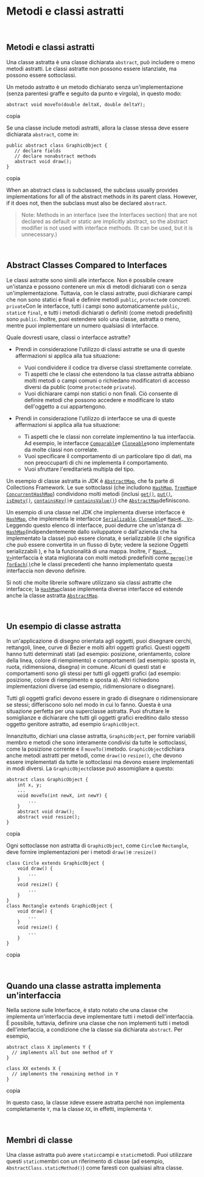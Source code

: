 

Metodi e classi astratti
========================

 

Metodi e classi astratti
------------------------

Una classe astratta è una classe dichiarata `abstract`, può includere o meno metodi astratti. Le classi astratte non possono essere istanziate, ma possono essere sottoclassi.

Un metodo astratto è un metodo dichiarato senza un'implementazione (senza parentesi graffe e seguito da punto e virgola), in questo modo:

    abstract void moveTo(double deltaX, double deltaY);
    

copia

Se una classe include metodi astratti, allora la classe stessa deve essere dichiarata `abstract`, come in:

    public abstract class GraphicObject {
       // declare fields
       // declare nonabstract methods
       abstract void draw();
    }
    

copia

When an abstract class is subclassed, the subclass usually provides implementations for all of the abstract methods in its parent class. However, if it does not, then the subclass must also be declared `abstract`.

> Note: Methods in an interface (see the Interfaces section) that are not declared as default or static are implicitly abstract, so the abstract modifier is not used with interface methods. (It can be used, but it is unnecessary.)

 

Abstract Classes Compared to Interfaces
---------------------------------------

Le classi astratte sono simili alle interfacce. Non è possibile creare un'istanza e possono contenere un mix di metodi dichiarati con o senza un'implementazione. Tuttavia, con le classi astratte, puoi dichiarare campi che non sono statici e finali e definire metodi `public`, `protected`e concreti. `private`Con le interfacce, tutti i campi sono automaticamente `public`, `static`e `final`, e tutti i metodi dichiarati o definiti (come metodi predefiniti) sono `public`. Inoltre, puoi estendere solo una classe, astratta o meno, mentre puoi implementare un numero qualsiasi di interfacce.

Quale dovresti usare, classi o interfacce astratte?

*   Prendi in considerazione l'utilizzo di classi astratte se una di queste affermazioni si applica alla tua situazione:
    
    *   Vuoi condividere il codice tra diverse classi strettamente correlate.
    *   Ti aspetti che le classi che estendono la tua classe astratta abbiano molti metodi o campi comuni o richiedano modificatori di accesso diversi da public (come `protected`e `private`).
    *   Vuoi dichiarare campi non statici o non finali. Ciò consente di definire metodi che possono accedere e modificare lo stato dell'oggetto a cui appartengono.
*   Prendi in considerazione l'utilizzo di interfacce se una di queste affermazioni si applica alla tua situazione:
    
    *   Ti aspetti che le classi non correlate implementino la tua interfaccia. Ad esempio, le interfacce [`Comparable`](https://docs.oracle.com/en/java/javase/18/docs/api/java.base/java/lang/Comparable.html)e [`Cloneable`](https://docs.oracle.com/en/java/javase/18/docs/api/java.base/java/lang/Cloneable.html)sono implementate da molte classi non correlate.
    *   Vuoi specificare il comportamento di un particolare tipo di dati, ma non preoccuparti di chi ne implementa il comportamento.
    *   Vuoi sfruttare l'ereditarietà multipla del tipo.

Un esempio di classe astratta in JDK è [`AbstractMap`](https://docs.oracle.com/en/java/javase/18/docs/api/java.base/java/util/AbstractMap.html), che fa parte di Collections Framework. Le sue sottoclassi (che includono [`HashMap`](https://docs.oracle.com/en/java/javase/18/docs/api/java.base/java/util/HashMap.html), [`TreeMap`](https://docs.oracle.com/en/java/javase/18/docs/api/java.base/java/util/TreeMap.html)e [`ConcurrentHashMap`](https://docs.oracle.com/en/java/javase/18/docs/api/java.base/java/util/concurrent/ConcurrentHashMap.html)) condividono molti metodi (inclusi [`get()`](https://docs.oracle.com/en/java/javase/18/docs/api/java.base/java/util/AbstractMap.html#get(java.lang.Object)), [`put()`](https://docs.oracle.com/en/java/javase/18/docs/api/java.base/java/util/AbstractMap.html#put(K,V)), [`isEmpty()`](https://docs.oracle.com/en/java/javase/18/docs/api/java.base/java/util/AbstractMap.html#isEmpty()), [`containsKey()`](https://docs.oracle.com/en/java/javase/18/docs/api/java.base/java/util/AbstractMap.html#containsKey(java.lang.Object))e [`containsValue()`](https://docs.oracle.com/en/java/javase/18/docs/api/java.base/java/util/AbstractMap.html#containsValue(java.lang.Object))) che [`AbstractMap`](https://docs.oracle.com/en/java/javase/18/docs/api/java.base/java/util/AbstractMap.html)definiscono.

Un esempio di una classe nel JDK che implementa diverse interfacce è [`HashMap`](https://docs.oracle.com/en/java/javase/18/docs/api/java.base/java/util/HashMap.html), che implementa le interfacce [`Serializable`](https://docs.oracle.com/en/java/javase/18/docs/api/java.base/java/io/Serializable.html), [`Cloneable`](https://docs.oracle.com/en/java/javase/18/docs/api/java.base/java/lang/Cloneable.html)e [`Map<K, V>`](https://docs.oracle.com/en/java/javase/18/docs/api/java.base/java/util/Map.html). Leggendo questo elenco di interfacce, puoi dedurre che un'istanza di [`HashMap`](https://docs.oracle.com/en/java/javase/18/docs/api/java.base/java/util/HashMap.html)(indipendentemente dallo sviluppatore o dall'azienda che ha implementato la classe) può essere clonata, è serializzabile (il che significa che può essere convertita in un flusso di byte; vedere la sezione Oggetti serializzabili ), e ha la funzionalità di una mappa. Inoltre, l' [`Map<K, V>`](https://docs.oracle.com/en/java/javase/18/docs/api/java.base/java/util/Map.html)interfaccia è stata migliorata con molti metodi predefiniti come [`merge()`](https://docs.oracle.com/en/java/javase/18/docs/api/java.base/java/util/Map.html#merge(K,V,java.util.function.BiFunction))e [`forEach()`](https://docs.oracle.com/en/java/javase/18/docs/api/java.base/java/util/Map.html#forEach(java.util.function.BiConsumer))che le classi precedenti che hanno implementato questa interfaccia non devono definire.

Si noti che molte librerie software utilizzano sia classi astratte che interfacce; la [`HashMap`](https://docs.oracle.com/en/java/javase/18/docs/api/java.base/java/util/HashMap.html)classe implementa diverse interfacce ed estende anche la classe astratta [`AbstractMap`](https://docs.oracle.com/en/java/javase/18/docs/api/java.base/java/util/AbstractMap.html).

 

Un esempio di classe astratta
-----------------------------

In un'applicazione di disegno orientata agli oggetti, puoi disegnare cerchi, rettangoli, linee, curve di Bezier e molti altri oggetti grafici. Questi oggetti hanno tutti determinati stati (ad esempio: posizione, orientamento, colore della linea, colore di riempimento) e comportamenti (ad esempio: sposta in, ruota, ridimensiona, disegna) in comune. Alcuni di questi stati e comportamenti sono gli stessi per tutti gli oggetti grafici (ad esempio: posizione, colore di riempimento e sposta a). Altri richiedono implementazioni diverse (ad esempio, ridimensionare o disegnare).

Tutti gli oggetti grafici devono essere in grado di disegnare o ridimensionare se stessi; differiscono solo nel modo in cui lo fanno. Questa è una situazione perfetta per una superclasse astratta. Puoi sfruttare le somiglianze e dichiarare che tutti gli oggetti grafici ereditino dallo stesso oggetto genitore astratto, ad esempio `GraphicObject`.

Innanzitutto, dichiari una classe astratta, `GraphicObject`, per fornire variabili membro e metodi che sono interamente condivisi da tutte le sottoclassi, come la posizione corrente e il `moveTo()`metodo. `GraphicObject`dichiara anche metodi astratti per metodi, come `draw()`o `resize()`, che devono essere implementati da tutte le sottoclassi ma devono essere implementati in modi diversi. La `GraphicObject`classe può assomigliare a questo:

    abstract class GraphicObject {
        int x, y;
        ...
        void moveTo(int newX, int newY) {
            ...
        }
        abstract void draw();
        abstract void resize();
    }
    

copia

Ogni sottoclasse non astratta di `GraphicObject`, come `Circle`e `Rectangle`, deve fornire implementazioni per i metodi `draw()`e :`resize()`

    class Circle extends GraphicObject {
        void draw() {
            ...
        }
        void resize() {
            ...
        }
    }
    class Rectangle extends GraphicObject {
        void draw() {
            ...
        }
        void resize() {
            ...
        }
    }
    

copia

 

Quando una classe astratta implementa un'interfaccia
----------------------------------------------------

Nella sezione sulle Interfacce, è stato notato che una classe che implementa un'interfaccia deve implementare tutti i metodi dell'interfaccia. È possibile, tuttavia, definire una classe che non implementi tutti i metodi dell'interfaccia, a condizione che la classe sia dichiarata `abstract`. Per esempio,

    abstract class X implements Y {
      // implements all but one method of Y
    }
    
    class XX extends X {
      // implements the remaining method in Y
    }
    

copia

In questo caso, la classe `X`deve essere astratta perché non implementa completamente `Y`, ma la classe `XX`, in effetti, implementa `Y`.

 

Membri di classe
----------------

Una classe astratta può avere `static`campi e `static`metodi. Puoi utilizzare questi `static`membri con un riferimento di classe (ad esempio, `AbstractClass.staticMethod()`) come faresti con qualsiasi altra classe.

